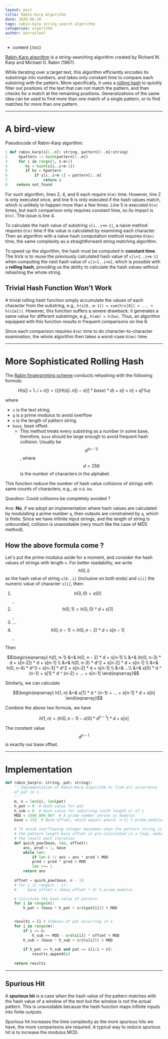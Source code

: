 ```yaml
---
layout: post
title: Rabin-Karp Algorithm
date: 2020-06-20
tags: rabin-karp string_search algorithm
categories: algorithm
author: berrysleaf
---
```

* content
{:toc}



[Rabin-Karp algorithm](https://en.wikipedia.org/wiki/Rabin%E2%80%93Karp_algorithm) is a string-searching algorithm created by Richard M. Karp and Michael O. Rabin (1987).




While iterating over a target text, this algorithm efficiently encodes its substrings into numbers, and takes only constant time to compare each substring with the pattern. More specifically, it uses a [rolling hash](https://en.wikipedia.org/wiki/Rolling_hash) to quickly filter out positions of the text that can not match the pattern, and then checks for a match at the remaining positions. Generalizations of the same idea can be used to find more than one match of a single pattern, or to find matches for more than one pattern.


---
# A bird-view
Pseudocode of Rabin-Karp algorithm:

```python
1 def rabin_karp(s[1..n]: string, pattern[1..m]:string)
2     hpattern := hash(pattern[1..m])
3     for i in range(1, n-m+2)
4        hs = hash(s[i..i+m-1])
5        if hs = hpattern
6            if s[i..i+m-1] = pattern[1..m]
7                return i
8    return not_found
```

For such algorithm, lines 2, 4, and 6 each require `O(m)` time. However, line 2 is only executed once, and line 6 is only executed if the hash values match, which is unlikely to happen more than a few times. Line 5 is executed `O(n)` times, but each comparison only requires constant time, so its impact is `O(n)`. The issue is line 4.

To calculate the hash value of substring `s[i..i+m-1]`, a naive method requires `O(m)` time if the value is calculated by examining each character. Then an algorithm with a naive hash computation method requires `O(mn)` time, the same complexity as a straightforward string matching algorithm. 

To speed up the algorithm, the hash must be computed in **constant time**. The trick is to reuse the previously calculated hash value of `s[i+1..i+m-1]` when computing the next hash value of `s[i+1..i+m]`, which is possible with a **rolling hash**, providing us the ability to calculate the hash values without rehashing the whole string.

## Trivial Hash Function Won't Work

A trivial rolling hash function simply accumulate the values of each character from the substring, e.g., `h(s[0..m-1]) = sum(h(s[0]) + ... + h(s[m]))`. However, this function suffers a severe drawback: it generates a same value for different substrings, e.g., `h(ab) = h(ba)`. Thus, an algorithm equipped with this function results in frequent comparisons on line 6.

Since each comparison requires `O(m)` time to do character-to-character examination, the whole algorithm then takes a worst-case `O(mn)` time.

---

# More Sophisticated Rolling Hash

The [Rabin fingerprinting scheme](https://en.wikipedia.org/wiki/Rabin_fingerprint) conducts rehashing with the following formula:

$$ H(s[i+1..i+n]) = ( ( ( H( s[i..n] ) - s[i] * base ) * d ) + s[i+n] + q) \% q $$

where 
* `s` is the text string.
* `q` is a prime modulus to avoid overflow 
* `n` is the length of pattern string.
* `base`, base offset. 
    * This method treats every substring as a number in some base, therefore, `base` should be large enough to avoid frequent hash collision. Usually be $$ d^ {(n-1)} $$, where $$ d = 256 $$ is the number of characters in the alphabet.

This function reduce the number of hash value collisions of strings with same counts of characters, e.g., `ab` v.s. `ba`.

Question: Could collisions be completely avoided ? 

Ans: **No**, if we adopt an implementation where hash values are calculated by modulating a prime number `q`, then outputs are constrained by `q`, which is finite. Since we have infinite input strings, and the length of string is unbounded, collision is unavoidable (very much like the case of MD5 method).


## How the above formula come ?
Let's put the prime modulus aside for a moment, and consider the hash values of strings with length `n`. 
For better readability, we write $$h(0, i)$$ as the hash value of string `s[0..i]` (inclusive on both ends) and `s[i]` the numeric value of character `s[i]`, then: 

1. $$h(0, 0) = s[0]$$, 
2. $$h(0, 1) = h(0, 0) * d + s[1]$$, 
3. ...
4. $$h(0, n-1) = h(0, n-2) * d + s[n-1]$$, 

Then 

$$\begin{eqnarray}
h(0, n-1) &=& h(0, n - 2) * d + s[n-1] \\
          &=& (h(0, n-3) * d + s[n-2]) * d + s[n-1] \\
          &=& h(0, n-3) * d^2 + s[n-2] * d + s[n-1] \\
          &=& h(0, n-4) * d^3 + s[n-3] * d^2 + s[n-2] * d + s[n-1] \\
          &=& ...\\
          &=& s[0] * d ^ {n-1} + s[1] * d ^ {n-2} + ... + s[n-1]
\end{eqnarray}$$

Similarly, we can calculate

$$\begin{eqnarray}
    h(1, n) &=& s[1] * d ^ {n-1} + ... + s[n-1] * d + s[n]
\end{eqnarray}$$

Combine the above two formula, we have 

$$ h(1, n) = (h(0, n-1) - s[0] * d ^ {n-1}) * d + s[n] $$

The constant value $$d^{n-1}$$ is exactly our base offset.

---

# Implementation 
```python
def rabin_karp(s: string, pat: string):
    '''Implementation of Rabin-Karp Algorithm to find all occurrence
    of pat in s.
    '''
    m, n = len(s), len(pat)
    h_pat = 0  # Hash value for pat
    h_sub = 0  # Hash value for substring (with length n) of s
    MOD = 1000_000_007  # A prime number serves as modulus
    base = 233  # Base offset, which equals pow(d, n-1) % prime_modulus

    # To avoid overflowing integer maximums when the pattern string is longer,
    # the pattern length base offset is pre-calculated in a loop, modulating
    # the result each iteration
    def quick_pow(base, len, offset):
        ans, prod = 1, base
        while len:
            if len & 1: ans = ans * prod % MOD 
            prod = prod * prod % MOD 
            len >>= 1
        return ans 
    
    offset = quick_pow(base, n - 1)
    # for i in range(n - 1):
    #     base_offset = (base_offset * d) % prime_modulus

    # Calculate the hash value of pattern
    for i in range(n):
        h_pat = (base * h_pat + ord(pat[i])) % MOD 


    results = [] # Indexes of pat occurring in s 
    for i in range(m):
        if i >= n:
            h_sub += MOD - ord(s[i]) * offset % MOD 
        h_sub = (base * h_sub + ord(s[i])) % MOD 
        
        if h_pat == h_sub and pat == s[i:i + n]:
            results.append(i)
        
    return results
```


---

## Spurious Hit
A **spurious hit** is a case when the hash value of the pattern matches with the hash value of a window of the text but the window is not the actual pattern. This is unavoidable because the hash function maps infinite inputs into finite outputs.

Spurious hit increases the time complexity as the more spurious hits we have, the more comparisons are required. A typical way to reduce spurious hit is to increase the modulus MOD. 


